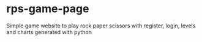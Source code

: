 # rps-game-page
Simple game website to play rock paper scissors with register, login, levels and charts generated with python
